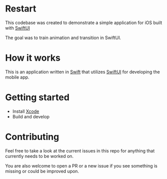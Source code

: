 # Restart

This codebase was created to demonstrate a simple application for iOS built with [SwiftUI]

The goal was to train animation and transition in SwiftUI.

# How it works

This is an application written in [Swift] that utilizes [SwiftUI] for developing the mobile app.

# Getting started

* Install [Xcode]
* Build and develop

# Contributing

Feel free to take a look at the current issues in this repo for anything that currently needs to be worked on.

You are also welcome to open a PR or a new issue if you see something is missing or could be improved upon.

[Swift]: https://github.com/apple/swift/
[SwiftUI]: https://developer.apple.com/xcode/swiftui/
[Xcode]: https://developer.apple.com/xcode/
